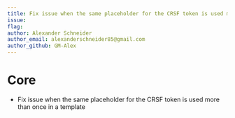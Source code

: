 ```yaml
---
title: Fix issue when the same placeholder for the CRSF token is used more than once in a template
issue:
flag:
author: Alexander Schneider
author_email: alexanderschneider85@gmail.com
author_github: GM-Alex
---
```

# Core
*  Fix issue when the same placeholder for the CRSF token is used more than once in a template
